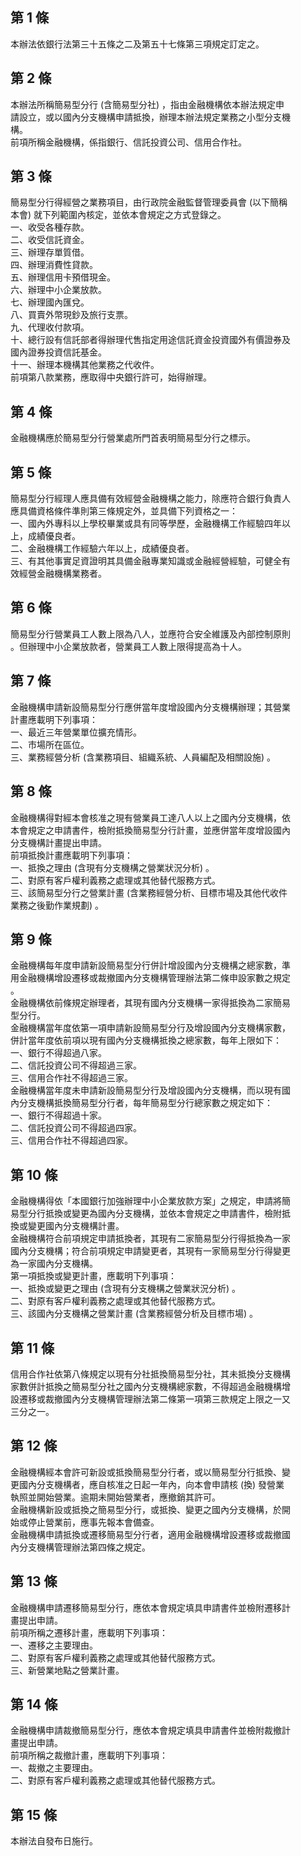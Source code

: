 第 1 條
-------
本辦法依銀行法第三十五條之二及第五十七條第三項規定訂定之。

第 2 條
-------
本辦法所稱簡易型分行 (含簡易型分社) ，指由金融機構依本辦法規定申  
請設立，或以國內分支機構申請抵換，辦理本辦法規定業務之小型分支機  
構。  
前項所稱金融機構，係指銀行、信託投資公司、信用合作社。

第 3 條
-------
簡易型分行得經營之業務項目，由行政院金融監督管理委員會 (以下簡稱  
本會) 就下列範圍內核定，並依本會規定之方式登錄之。  
一、收受各種存款。  
二、收受信託資金。  
三、辦理存單質借。  
四、辦理消費性貸款。  
五、辦理信用卡預借現金。  
六、辦理中小企業放款。  
七、辦理國內匯兌。  
八、買賣外幣現鈔及旅行支票。  
九、代理收付款項。  
十、總行設有信託部者得辦理代售指定用途信託資金投資國外有價證券及  
    國內證券投資信託基金。  
十一、辦理本機構其他業務之代收件。  
前項第八款業務，應取得中央銀行許可，始得辦理。

第 4 條
-------
金融機構應於簡易型分行營業處所門首表明簡易型分行之標示。

第 5 條
-------
簡易型分行經理人應具備有效經營金融機構之能力，除應符合銀行負責人  
應具備資格條件準則第三條規定外，並具備下列資格之一：  
一、國內外專科以上學校畢業或具有同等學歷，金融機構工作經驗四年以  
    上，成績優良者。  
二、金融機構工作經驗六年以上，成績優良者。  
三、有其他事實足資證明其具備金融專業知識或金融經營經驗，可健全有  
    效經營金融機構業務者。

第 6 條
-------
簡易型分行營業員工人數上限為八人，並應符合安全維護及內部控制原則  
。但辦理中小企業放款者，營業員工人數上限得提高為十人。

第 7 條
-------
金融機構申請新設簡易型分行應併當年度增設國內分支機構辦理；其營業  
計畫應載明下列事項：  
一、最近三年營業單位擴充情形。  
二、市場所在區位。  
三、業務經營分析 (含業務項目、組織系統、人員編配及相關設施) 。

第 8 條
-------
金融機構得對經本會核准之現有營業員工達八人以上之國內分支機構，依  
本會規定之申請書件，檢附抵換簡易型分行計畫，並應併當年度增設國內  
分支機構計畫提出申請。  
前項抵換計畫應載明下列事項：  
一、抵換之理由 (含現有分支機構之營業狀況分析) 。  
二、對原有客戶權利義務之處理或其他替代服務方式。  
三、該簡易型分行之營業計畫 (含業務經營分析、目標市場及其他代收件  
    業務之後勤作業規劃) 。

第 9 條
-------
金融機構每年度申請新設簡易型分行併計增設國內分支機構之總家數，準  
用金融機構增設遷移或裁撤國內分支機構管理辦法第二條申設家數之規定  
。  
金融機構依前條規定辦理者，其現有國內分支機構一家得抵換為二家簡易  
型分行。  
金融機構當年度依第一項申請新設簡易型分行及增設國內分支機構家數，  
併計當年度依前項以現有國內分支機構抵換之總家數，每年上限如下：  
一、銀行不得超過八家。  
二、信託投資公司不得超過三家。  
三、信用合作社不得超過三家。  
金融機構當年度未申請新設簡易型分行及增設國內分支機構，而以現有國  
內分支機構抵換簡易型分行者，每年簡易型分行總家數之規定如下：  
一、銀行不得超過十家。  
二、信託投資公司不得超過四家。  
三、信用合作社不得超過四家。

第 10 條
--------
金融機構得依「本國銀行加強辦理中小企業放款方案」之規定，申請將簡  
易型分行抵換或變更為國內分支機構，並依本會規定之申請書件，檢附抵  
換或變更國內分支機構計畫。  
金融機構符合前項規定申請抵換者，其現有二家簡易型分行得抵換為一家  
國內分支機構；符合前項規定申請變更者，其現有一家簡易型分行得變更  
為一家國內分支機構。  
第一項抵換或變更計畫，應載明下列事項：  
一、抵換或變更之理由 (含現有分支機構之營業狀況分析) 。  
二、對原有客戶權利義務之處理或其他替代服務方式。  
三、該國內分支機構之營業計畫 (含業務經營分析及目標市場) 。

第 11 條
--------
信用合作社依第八條規定以現有分社抵換簡易型分社，其未抵換分支機構  
家數併計抵換之簡易型分社之國內分支機構總家數，不得超過金融機構增  
設遷移或裁撤國內分支機構管理辦法第二條第一項第三款規定上限之一又  
三分之一。

第 12 條
--------
金融機構經本會許可新設或抵換簡易型分行者，或以簡易型分行抵換、變  
更國內分支機構者，應自核准之日起一年內，向本會申請核 (換) 發營業  
執照並開始營業。逾期未開始營業者，應撤銷其許可。  
金融機構新設或抵換之簡易型分行，或抵換、變更之國內分支機構，於開  
始或停止營業前，應事先報本會備查。  
金融機構申請抵換或遷移簡易型分行者，適用金融機構增設遷移或裁撤國  
內分支機構管理辦法第四條之規定。

第 13 條
--------
金融機構申請遷移簡易型分行，應依本會規定填具申請書件並檢附遷移計  
畫提出申請。  
前項所稱之遷移計畫，應載明下列事項：  
一、遷移之主要理由。  
二、對原有客戶權利義務之處理或其他替代服務方式。  
三、新營業地點之營業計畫。

第 14 條
--------
金融機構申請裁撤簡易型分行，應依本會規定填具申請書件並檢附裁撤計  
畫提出申請。  
前項所稱之裁撤計畫，應載明下列事項：  
一、裁撤之主要理由。  
二、對原有客戶權利義務之處理或其他替代服務方式。

第 15 條
--------
本辦法自發布日施行。

